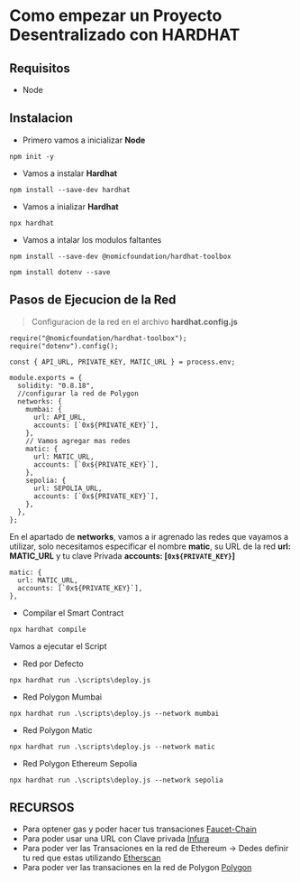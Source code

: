 # Como empezar un Proyecto Desentralizado con HARDHAT

## Requisitos
- Node

## Instalacion

- Primero vamos a inicializar <b>Node</b>
```
npm init -y
```
- Vamos a instalar <b>Hardhat</b>
```
npm install --save-dev hardhat
```
- Vamos a inializar <b>Hardhat</b>
```
npx hardhat
```
- Vamos a intalar los modulos faltantes
```
npm install --save-dev @nomicfoundation/hardhat-toolbox
```
```
npm install dotenv --save
```

## Pasos de Ejecucion de la Red

> Configuracion de la red en el archivo <b>hardhat.config.js</b>
```
require("@nomicfoundation/hardhat-toolbox");
require("dotenv").config();

const { API_URL, PRIVATE_KEY, MATIC_URL } = process.env;

module.exports = {
  solidity: "0.8.18",
  //configurar la red de Polygon
  networks: {
    mumbai: {
      url: API_URL,
      accounts: [`0x${PRIVATE_KEY}`],
    },
    // Vamos agregar mas redes
    matic: {
      url: MATIC_URL,
      accounts: [`0x${PRIVATE_KEY}`],
    },
    sepolia: {
      url: SEPOLIA_URL,
      accounts: [`0x${PRIVATE_KEY}`],
    },
  },
};

```

En el apartado de <b>networks</b>, vamos a ir agrenado las redes que vayamos a utilizar, solo necesitamos especificar el nombre <b>matic</b>, su URL de la red <b>url: MATIC_URL</b> y tu clave Privada <b>accounts: [`0x${PRIVATE_KEY}`]</b>
```
matic: {
  url: MATIC_URL,
  accounts: [`0x${PRIVATE_KEY}`],
},
```

- Compilar el Smart Contract
```
npx hardhat compile
```

Vamos a ejecutar el Script
- Red por Defecto
```
npx hardhat run .\scripts\deploy.js
```
- Red Polygon Mumbai
```
npx hardhat run .\scripts\deploy.js --network mumbai
```

- Red Polygon Matic
```
npx hardhat run .\scripts\deploy.js --network matic
```

- Red Polygon Ethereum Sepolia
```
npx hardhat run .\scripts\deploy.js --network sepolia
```

## RECURSOS

- Para optener gas y poder hacer tus transaciones 
[Faucet-Chain](https://faucets.chain.link/)
- Para poder usar una URL con Clave privada 
[Infura](https://app.infura.io/)
- Para poder ver las Transaciones en la red de Ethereum -> Dedes definir tu red que estas utilizando
[Etherscan](https://etherscan.io/)
- Para poder ver las transaciones en la red de Polygon
[Polygon](https://polygonscan.com/)